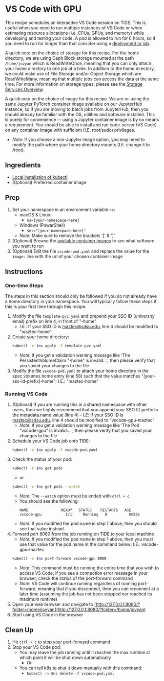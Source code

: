 # VS Code with GPU
This recipe schedules an interactive VS Code session on TIDE.
This is useful when you need to run multiple instances of VS Code or when estimating resource allocations (i.e. CPUs, GPUs, and memory) while developing and testing your code.
A pod is allowed to run for 6 hours, so if you need to run for longer than that consider using a [deployment or job](https://csu-tide.github.io/batch-jobs/#deployments).

A quick note on the choice of storage for this recipe.
For the home directory, we are using Ceph Block storage mounted at the path `/home/jovyan` which is ReadWriteOnce, meaning that you can only attach your home directory to one job at a time.
In addition to the home directory, we could make use of File Storage and/or Object Storage which are ReadWriteMany, meaning that multiple jobs can access the data at the same time.
For more information on storage types, please see the [Storage Services Overview](https://csu-tide.github.io/storage-services/).

A quick note on the choice of image for this recipe.
We are re-using the same Jupyter PyTorch container image available on our JupyterHub instance, so if you are moving to batch jobs from JupyterHub, then you should already be familiar with the OS, utilities and software installed.
This is purely for convenience -- using a Jupyter container image is by no means a requirement.
You should be able to install and run code-server (VS Code) on any container image with sufficient (I.E. root/sudo) privileges.
- *Note*: If you choose a non-Jupyter image option, you may need to modify the path where your home directory mounts (I.E. change it to /root).

## Ingredients
- [Local installation of kubectl](../README.md#install-kubectl)
- (Optional) Preferred container image 

## Prep
1. Set your namespace in an environment variable `ns`:
    - macOS & Linux:
        - `ns=[your-namespace-here]`
    - Windows (PowerShell)
        - `$ns="[your-namespace-here]"`
    - *Note*: Make sure to remove the brackets '[' & ']'
1. (Optional) Browse the [available container images](https://csu-tide.github.io/jupyterhub/images) to see what software you want to run
1. (Optional) Edit the file `vscode-pod.yaml` and replace the value for the `image:` line with the url of your chosen container image

## Instructions

### One-time Steps
The steps in this section should only be followed if you do not already have a home directory in your namespace.
You will typically follow these steps if this is your first time through this recipe.

1. Modify the file `template-pvc.yaml` and prepend your SSO ID (university email) prefix on line 4, in front of "-home"
    - *I.E.*: If your SSO ID is maztec@sdsu.edu, line 4 should be modified to "maztec-home" 
1. Create your home directory:
    ```bash
    kubectl -n $ns apply -f template-pvc.yaml
    ```
    - *Note*: If you get a validation warning message like 'The PersistentVolumeClaim "-home" is invalid...', then please verify that you saved your changes to the file
1. Modify the file `vscode-pod.yaml` to attach your home directory in the spec.volumes.home entry (line 58) such that the value matches "[your-sso-id-prefix]-home"; I.E.: "maztec-home"

### Running VS Code
1. (Optional) If you are running this in a shared namespace with other users, then we highly recommend that you append your SSO ID prefix to the metadata.name value (line 4)
        - *I.E*: If your SSO ID is maztec@sdsu.edu, line 4 should be modified to "vscode-gpu-maztec"
    - *Note*: If you get a validation warning message like 'The Pod "vscode-gpu" is invalid:...', then please verify that you saved your changes to the file
1. Schedule your VS Code job onto TIDE:
    ```bash
    kubectl -n $ns apply -f vscode-pod.yaml
    ```
1. Check the status of your pod:
    ```bash
    kubectl -n $ns get pods
    ```    
    - or
    ```bash
    kubectl -n $ns get pods --watch
    ```
    - *Note*: The `--watch` option must be ended with `ctrl + c`
    - You should see the following:
        ```
        NAME               READY   STATUS    RESTARTS   AGE
        vscode-gpu           1/1     Running   0          8m50s
        ```
    - *Note:* If you modified the pod name in step 1 above, then you should see that value instead
1. Forward port 8080 from the job running on TIDE to your local machine
    - *Note:* If you modified the pod name in step 1 above, then you must use that value for the pod name in the command below; I.E.: vscode-gpu-maztec
    ```bash
    kubectl -n $ns port-forward vscode-gpu 8080
    ```
    - *Note*: This command must be running the entire time that you wish to access VS Code, if you see a connection error message in your browser, check the status of the port-forward command
    - *Note*: VS Code will continue running regardless of running port-forward, meaning that if you disconnect, then you can reconnect at a later time (assuming the job has not been stopped nor reached its maximum runtime)
1. Open your web browser and navigate to [http://127.0.0.1:8080/?folder=/home/jovyan](http://127.0.0.1:8080/?folder=/home/jovyan)
1. Start using VS Code in the browser

## Clean Up
1. Hit `ctrl + c` to stop your port-forward command
1. Stop your VS Code pod: 
    - You may leave the job running until it reaches the max runtime at which point it will be shut down automatically
        - Or
    - You can tell k8s to shut it down manually with this command:
        - `kubectl -n $ns delete -f vscode-pod.yaml`
